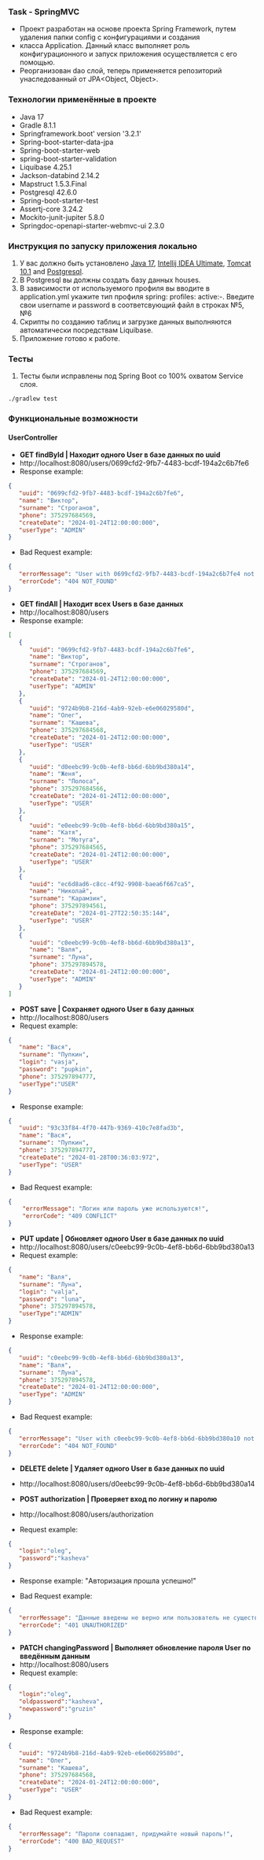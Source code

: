 ### Task - SpringMVC

* Проект разработан на основе проекта Spring Framework, путем удаления папки config с конфигурациями и создания 
* класса Application. Данный класс выполняет роль конфигурационного и запуск приложения осуществляется с его помощью.
* Реорганизован dao слой, теперь применяется репозиторий унаследованный от JPA<Object, Object>.

### Технологии применённые в проекте

* Java 17
* Gradle 8.1.1
* Springframework.boot' version '3.2.1'
* Spring-boot-starter-data-jpa
* Spring-boot-starter-web
* spring-boot-starter-validation
* Liquibase 4.25.1
* Jackson-databind 2.14.2
* Mapstruct 1.5.3.Final
* Postgresql 42.6.0
* Spring-boot-starter-test
* Assertj-core 3.24.2
* Mockito-junit-jupiter 5.8.0
* Springdoc-openapi-starter-webmvc-ui 2.3.0

### Инструкция по запуску приложения локально

1. У вас должно быть установлено [Java 17](https://www.oracle.com/java/technologies/javase/jdk17-archive-downloads.html),
   [Intellij IDEA Ultimate](https://www.jetbrains.com/idea/download/), [Tomcat 10.1](https://tomcat.apache.org/download-10.cgi)
   and [Postgresql](https://www.postgresql.org/download/).
2. В Postgresql вы должны создать базу данных houses.
3. В зависимости от используемого профиля вы вводите в application.yml укажите тип профиля spring: profiles: active:-.
   Введите свои username и password в соответсвующий файл в строках №5, №6
4. Скрипты по созданию таблиц и загрузке данных выполняются автоматически посредствам Liquibase.
5. Приложение готово к работе.

### Тесты

1. Тесты были исправлены под Spring Boot со 100% охватом Service слоя.

```
./gradlew test
```

### Функциональные возможности

#### UserController

* **GET findById | Находит одного User в базе данных по uuid**
* http://localhost:8080/users/0699cfd2-9fb7-4483-bcdf-194a2c6b7fe6
* Response example:
````json
{
   "uuid": "0699cfd2-9fb7-4483-bcdf-194a2c6b7fe6",
   "name": "Виктор",
   "surname": "Строганов",
   "phone": 375297684569,
   "createDate": "2024-01-24T12:00:00:000",
   "userType": "ADMIN"
}
````
* Bad Request example:
````json
{
   "errorMessage": "User with 0699cfd2-9fb7-4483-bcdf-194a2c6b7fe4 not found!",
   "errorCode": "404 NOT_FOUND"
}
````

* **GET findAll | Находит всеx Users в базе данных**
* http://localhost:8080/users
* Response example:
````json
[
   {
      "uuid": "0699cfd2-9fb7-4483-bcdf-194a2c6b7fe6",
      "name": "Виктор",
      "surname": "Строганов",
      "phone": 375297684569,
      "createDate": "2024-01-24T12:00:00:000",
      "userType": "ADMIN"
   },
   {
      "uuid": "9724b9b8-216d-4ab9-92eb-e6e06029580d",
      "name": "Олег",
      "surname": "Кашева",
      "phone": 375297684568,
      "createDate": "2024-01-24T12:00:00:000",
      "userType": "USER"
   },
   {
      "uuid": "d0eebc99-9c0b-4ef8-bb6d-6bb9bd380a14",
      "name": "Женя",
      "surname": "Полоса",
      "phone": 375297684566,
      "createDate": "2024-01-24T12:00:00:000",
      "userType": "USER"
   },
   {
      "uuid": "e0eebc99-9c0b-4ef8-bb6d-6bb9bd380a15",
      "name": "Катя",
      "surname": "Мотуга",
      "phone": 375297684565,
      "createDate": "2024-01-24T12:00:00:000",
      "userType": "USER"
   },
   {
      "uuid": "ec6d8ad6-c8cc-4f92-9908-baea6f667ca5",
      "name": "Николай",
      "surname": "Карамзин",
      "phone": 375297894561,
      "createDate": "2024-01-27T22:50:35:144",
      "userType": "USER"
   },
   {
      "uuid": "c0eebc99-9c0b-4ef8-bb6d-6bb9bd380a13",
      "name": "Валя",
      "surname": "Луна",
      "phone": 375297894578,
      "createDate": "2024-01-24T12:00:00:000",
      "userType": "ADMIN"
   }
]
````

* **POST save | Сохраняет одного User  в базу данных**
* http://localhost:8080/users
* Request example:
````json
{
   "name": "Вася",
   "surname": "Пупкин",
   "login": "vasja",
   "password": "pupkin",
   "phone": 375297894777,
   "userType":"USER"
}
````
* Response example:
````json
{
   "uuid": "93c33f84-4f70-447b-9369-410c7e8fad3b",
   "name": "Вася",
   "surname": "Пупкин",
   "phone": 375297894777,
   "createDate": "2024-01-28T00:36:03:972",
   "userType": "USER"
}
````
* Bad Request example:
````json
{
    "errorMessage": "Логин или пароль уже используются!",
    "errorCode": "409 CONFLICT"
}
````

* **PUT update | Обновляет одного User в базе данных по uuid**
* http://localhost:8080/users/c0eebc99-9c0b-4ef8-bb6d-6bb9bd380a13
* Request example:
````json
{
   "name": "Валя",
   "surname": "Луна",
   "login": "valja",
   "password": "luna",
   "phone": 375297894578,
   "userType":"ADMIN"
}
````
* Response example:
````json
{
   "uuid": "c0eebc99-9c0b-4ef8-bb6d-6bb9bd380a13",
   "name": "Валя",
   "surname": "Луна",
   "phone": 375297894578,
   "createDate": "2024-01-24T12:00:00:000",
   "userType": "ADMIN"
}
````
* Bad Request example:
````json
{
   "errorMessage": "User with c0eebc99-9c0b-4ef8-bb6d-6bb9bd380a10 not found!",
   "errorCode": "404 NOT_FOUND"
}
````

* **DELETE delete | Удаляет одного User в базе данных по uuid**
* http://localhost:8080/users/d0eebc99-9c0b-4ef8-bb6d-6bb9bd380a14

* **POST authorization | Проверяет вход по логину и паролю**
* http://localhost:8080/users/authorization
* Request example:
````json
{
   "login":"oleg",
   "password":"kasheva"
}
````
* Response example:
   "Авторизация прошла успешно!"

* Bad Request example:
````json
{
   "errorMessage": "Данные введены не верно или пользователь не существует!",
   "errorCode": "401 UNAUTHORIZED"
}
````

* **PATCH changingPassword | Выполняет обновление пароля User по введённым данным**
* http://localhost:8080/users
* Request example:
````json
{
   "login":"oleg",
   "oldpassword":"kasheva",
   "newpassword":"gruzin"
}
````
* Response example:
````json
{
   "uuid": "9724b9b8-216d-4ab9-92eb-e6e06029580d",
   "name": "Олег",
   "surname": "Кашева",
   "phone": 375297684568,
   "createDate": "2024-01-24T12:00:00:000",
   "userType": "USER"
}
````
* Bad Request example:
````json
{
   "errorMessage": "Пароли совпадают, придумайте новый пароль!",
   "errorCode": "400 BAD_REQUEST"
}
````